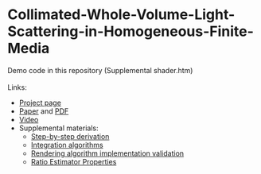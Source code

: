 # Collimated-Whole-Volume-Light-Scattering-in-Homogeneous-Finite-Media

Demo code in this repository (Supplemental shader.htm)<br><br>
Links:
* [Project page](http://3dgraphics.guru/publication/box-medium/)<br>
* [Paper](https://ieeexplore.ieee.org/document/9715049) and [PDF](http://3dgraphics.guru/pdf/VM22_TVCG.pdf)<br>
* [Video](http://3dgraphics.guru/video/box-medium.mp4)<br>
* Supplemental materials:
  * [Step-by-step derivation](http://3dgraphics.guru/pdf/VM22_TVCG_supp_1.pdf)
  * [Integration algorithms](http://3dgraphics.guru/pdf/VM22_TVCG_supp_2.pdf)
  * [Rendering algorithm implementation validation](http://3dgraphics.guru/pdf/VM22_TVCG_supp_3.pdf)
  * [Ratio Estimator Properties](http://3dgraphics.guru/pdf/VM22_TVCG_supp_4.pdf)
